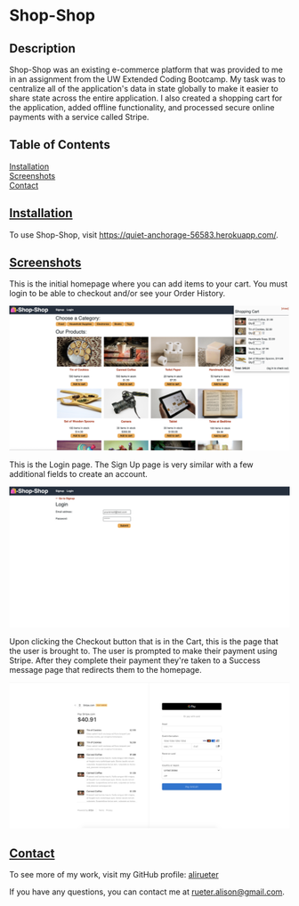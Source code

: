 # Shop-Shop

## Description
Shop-Shop was an existing e-commerce platform that was provided to me in an assignment from the UW Extended Coding Bootcamp. My task was to centralize all of the application's data in state globally to make it easier to share state across the entire application. I also created a shopping cart for the application, added offline functionality, and processed secure online payments with a service called Stripe.

<!-- After learning to manage global state using React's Context API, I refactored the platform so that it uses Redux. -->



## Table of Contents
[Installation](#Installation)  
[Screenshots](#Screenshots)  
[Contact](#Contact)

## [Installation](#Installation)
To use Shop-Shop, visit https://quiet-anchorage-56583.herokuapp.com/.

## [Screenshots](#Screenshots)
This is the initial homepage where you can add items to your cart. You must login to be able to checkout and/or see your Order History.  

![](readme.png) 

This is the Login page. The Sign Up page is very similar with a few additional fields to create an account.  
  
![](readme2.png)  

Upon clicking the Checkout button that is in the Cart, this is the page that the user is brought to. The user is prompted to make their payment using Stripe. After they complete their payment they're taken to a Success message page that redirects them to the homepage.  

![](readme3.png)

## [Contact](#Contact)
To see more of my work, visit my GitHub profile: [alirueter](https://github.com/alirueter)

If you have any questions, you can contact me at rueter.alison@gmail.com.
    
